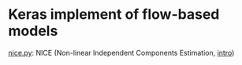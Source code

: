 # Keras implement of flow-based models

[nice.py](https://github.com/bojone/flow/blob/master/nice.py): NICE (Non-linear Independent Components Estimation, [intro]( https://kexue.fm/archives/5776))
